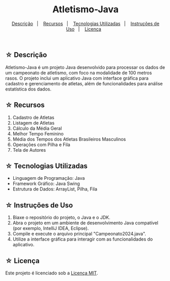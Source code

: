 <h1 align="center">Atletismo-Java</h1>

<p align="center">
  <a href="#-descrição">Descrição</a>&nbsp;&nbsp;&nbsp;|&nbsp;&nbsp;&nbsp;
  <a href="#-recursos">Recursos</a>&nbsp;&nbsp;&nbsp;|&nbsp;&nbsp;&nbsp;
  <a href="#-tecnologias-utilizadas">Tecnologias Utilizadas</a>&nbsp;&nbsp;&nbsp;|&nbsp;&nbsp;&nbsp;
  <a href="#-instruções-de-uso">Instruções de Uso</a>&nbsp;&nbsp;&nbsp;|&nbsp;&nbsp;&nbsp;
  <a href="#-licença">Licença</a>&nbsp;&nbsp;&nbsp;
</p>
<br>

## ☆ Descrição

Atletismo-Java é um projeto Java desenvolvido para processar os dados de um campeonato de atletismo, com foco na modalidade de 100 metros rasos. O projeto inclui um aplicativo Java com interface gráfica para cadastro e gerenciamento de atletas, além de funcionalidades para análise estatística dos dados.

## ☆ Recursos

1. Cadastro de Atletas
2. Listagem de Atletas
3. Cálculo da Média Geral
4. Melhor Tempo Feminino
5. Média dos Tempos dos Atletas Brasileiros Masculinos
6. Operações com Pilha e Fila
7. Tela de Autores

## ☆ Tecnologias Utilizadas

- Linguagem de Programação: Java
- Framework Gráfico: Java Swing
- Estrutura de Dados: ArrayList, Pilha, Fila

## ☆ Instruções de Uso

1. Biaxe o repositório do projeto, o Java e o JDK.
2. Abra o projeto em um ambiente de desenvolvimento Java compatível (por exemplo, IntelliJ IDEA, Eclipse).
3. Compile e execute o arquivo principal "Campeonato2024.java".
4. Utilize a interface gráfica para interagir com as funcionalidades do aplicativo.

## ☆ Licença

Este projeto é licenciado sob a [Licença MIT](link_para_licença).
